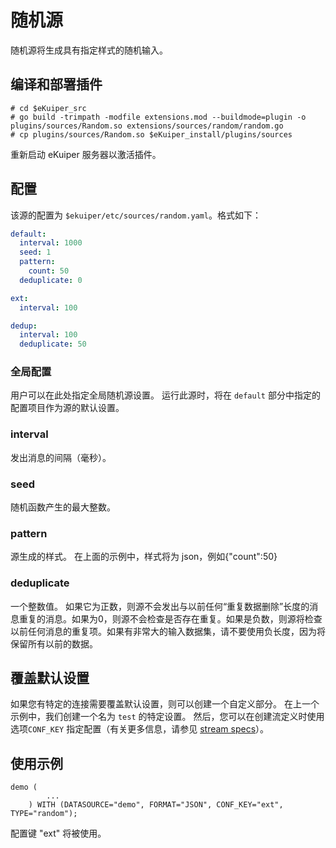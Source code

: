 # 随机源

随机源将生成具有指定样式的随机输入。

## 编译和部署插件

```shell
# cd $eKuiper_src
# go build -trimpath -modfile extensions.mod --buildmode=plugin -o plugins/sources/Random.so extensions/sources/random/random.go
# cp plugins/sources/Random.so $eKuiper_install/plugins/sources
```

重新启动 eKuiper 服务器以激活插件。

## 配置

该源的配置为 `$ekuiper/etc/sources/random.yaml`。格式如下：

```yaml
default:
  interval: 1000
  seed: 1
  pattern:
    count: 50
  deduplicate: 0

ext:
  interval: 100

dedup:
  interval: 100
  deduplicate: 50
```
### 全局配置

用户可以在此处指定全局随机源设置。 运行此源时，将在 `default` 部分中指定的配置项目作为源的默认设置。

### interval

发出消息的间隔（毫秒）。

### seed

随机函数产生的最大整数。

### pattern

源生成的样式。 在上面的示例中，样式将为 json，例如{"count":50}

### deduplicate

一个整数值。 如果它为正数，则源不会发出与以前任何“重复数据删除”长度的消息重复的消息。如果为0，则源不会检查是否存在重复。如果是负数，则源将检查以前任何消息的重复项。如果有非常大的输入数据集，请不要使用负长度，因为将保留所有以前的数据。

## 覆盖默认设置

如果您有特定的连接需要覆盖默认设置，则可以创建一个自定义部分。 在上一个示例中，我们创建一个名为 `test` 的特定设置。 然后，您可以在创建流定义时使用选项`CONF_KEY` 指定配置（有关更多信息，请参见 [stream specs](../../sqls/streams.md)）。

## 使用示例

```
demo (
		...
	) WITH (DATASOURCE="demo", FORMAT="JSON", CONF_KEY="ext", TYPE="random");
```

配置键 "ext" 将被使用。

